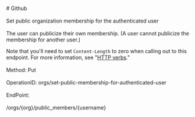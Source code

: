 <br>#     Github</br>
<br>Set public organization membership for the authenticated user</br>
<br>The user can publicize their own membership. (A user cannot publicize the membership for another user.)

Note that you'll need to set `Content-Length` to zero when calling out to this endpoint. For more information, see "[HTTP verbs](https://developer.github.com/v3/#http-verbs)."</br>
<br>Method: Put</br>
<br>OperationID: orgs/set-public-membership-for-authenticated-user</br>
<br>EndPoint:</br>
<br>/orgs/{org}/public_members/{username}</br>
